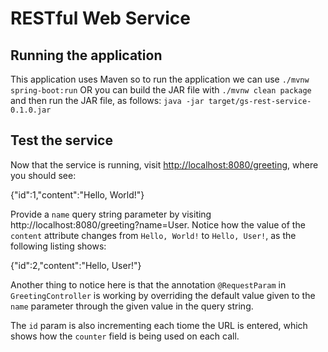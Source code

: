 # RESTful Web Service
## Running the application
This application uses Maven so to run the application we can use `./mvnw spring-boot:run` OR you can build the JAR file with `./mvnw clean package`
and then run the JAR file, as follows:
`java -jar target/gs-rest-service-0.1.0.jar`
## Test the service
Now that the service is running, visit [http://localhost:8080/greeting](http://localhost:8080/greeting), where you should see:


{"id":1,"content":"Hello, World!"}


Provide a `name` query string parameter by visiting http://localhost:8080/greeting?name=User. Notice how the value of the `content` attribute changes from `Hello, World!` to `Hello, User!`, as the following listing shows:


{"id":2,"content":"Hello, User!"}


Another thing to notice here is that the annotation `@RequestParam` in `GreetingController` is working by overriding the default value given to the `name` parameter through the given value in the query string.


The `id` param is also incrementing each tiome the URL is entered, which shows how the `counter` field is being used on each call.
